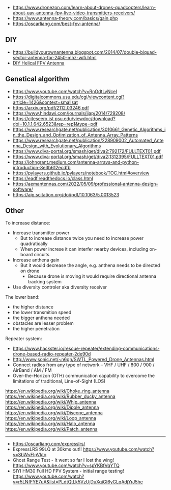 - https://www.dronezon.com/learn-about-drones-quadcopters/learn-about-uav-antenna-fpv-live-video-transmitters-receivers/
- https://www.antenna-theory.com/basics/gain.php
- https://oscarliang.com/best-fpv-antenna/

## DIY

- https://buildyourownantenna.blogspot.com/2014/07/double-biquad-sector-antenna-for-2450-mhz-wifi.html
- [DIY Helical FPV Antenna](https://www.youtube.com/watch?v=fS7MKYkKN-A)

## Genetical algorithm

- https://www.youtube.com/watch?v=RnOdtLyNceI
- https://digitalcommons.usu.edu/cgi/viewcontent.cgi?article=1426&context=smallsat
- https://arxiv.org/pdf/2112.03246.pdf
- https://www.hindawi.com/journals/ijap/2014/729208/
- https://citeseerx.ist.psu.edu/viewdoc/download?doi=10.1.1.642.6523&rep=rep1&type=pdf
- https://www.researchgate.net/publication/3010661_Genetic_Algorithms_in_the_Design_and_Optimization_of_Antenna_Array_Patterns
- https://www.researchgate.net/publication/228909002_Automated_Antenna_Design_with_Evolutionary_Algorithms
- https://www.diva-portal.org/smash/get/diva2:792172/FULLTEXT01.pdf
- https://www.diva-portal.org/smash/get/diva2:1312395/FULLTEXT01.pdf
- https://johngrant.medium.com/antenna-arrays-and-python-introduction-8e3b612ecdfb
- https://pylayers.github.io/pylayers/notebook/TOC.html#overview
- https://eadf.readthedocs.io/class.html
- https://aemantennas.com/2022/05/09/professional-antenna-design-software/
- https://aip.scitation.org/doi/pdf/10.1063/5.0013523

## Other

To increase distance:

- Increase transmitter power
  - But to increase distance twice you need to increase power quadratically
  - When power increse it can interfer nearby devices, including on-board circuits
- Increase anthena gain
  - But it would decrease the angle, e.g. anthena needs to be directed on drone
    - Because drone is moving it would require directional antenna tracking system
- Use diversity controler aka diversity receiver

The lower band:

- the higher distance
- the lower transmition speed
- the bigger anthena needed
- obstacles are lesser problem
- the higher penetration

Repeater system:

- https://www.hackster.io/rescue-repeater/extending-communications-drone-based-radio-repeater-2de90d
- http://www.sonic.net/~n6gn/SWTL_Powered_Drone_Antennas.html
- Connect radios from any type of network – VHF / UHF / 800 / 900 / AirBand / AM / FM
- Over-the-Horizon (OTH) communication capability to overcome the limitations of traditional, Line-of-Sight (LOS)

https://en.wikipedia.org/wiki/Choke_ring_antenna
https://en.wikipedia.org/wiki/Rubber_ducky_antenna
https://en.wikipedia.org/wiki/Whip_antenna
https://en.wikipedia.org/wiki/Dipole_antenna
https://en.wikipedia.org/wiki/Discone_antenna
https://en.wikipedia.org/wiki/Loop_antenna
https://en.wikipedia.org/wiki/Halo_antenna
https://en.wikipedia.org/wiki/Patch_antenna

---

- https://oscarliang.com/expresslrs/
- ExpressLRS 99LQ at 30kms out!! https://www.youtube.com/watch?v=SbWvFIpVkto
- Ghost Range Test - It went so far I lost the wing! https://www.youtube.com/watch?v=spYKBfVqYTQ
- SIYI HM30 Full HD FPV System - initial range testing! https://www.youtube.com/watch?v=r5LNfFYE7uA&list=PLdtQtLk5VzUjDuXqiGI6yGLqAdjYrJ5he
